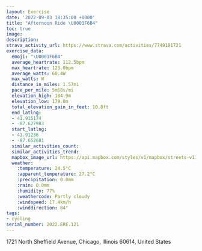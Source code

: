 ```yaml
---
layout: Exercise
date: '2022-09-03 18:35:00 +0000'
title: "Afternoon Ride \U0001F6B4"
toc: true
image:
description:
strava_activity_url: https://www.strava.com/activities/7749181721
exercise_data:
  emoji: "\U0001F6B4"
  average_heartrate: 112.5bpm
  max_heartrate: 123.0bpm
  average_watts: 60.4W
  max_watts: W
  distance_in_miles: 1.57mi
  pace_per_mile: 5m58s/mi
  elevation_high: 184.9m
  elevation_low: 179.0m
  total_elevation_gain_in_feet: 10.8ft
  end_latlng:
  - 41.915174
  - -87.627983
  start_latlng:
  - 41.91236
  - -87.652681
  similar_activities_count:
  similar_activities_trend:
  mapbox_image_url: https://api.mapbox.com/styles/v1/mapbox/streets-v11/static/path-5+787af2-1.0(wgy~Fdj~uOAUBOCi%40%3FYEe%40Bi%40Cc%40%40kBC%7BCDw%40Ee%40DSIu%40%40MA%7D%40Bc%40EkABi%40AeAD_%40IkA%40s%40CO%40y%40EeB%3Fk%40BYCOAu%40B%7B%40GIIE%5B%40OCQBICi%40%40GEGOCq%40%40_ACc%40CAJc%40Iu%40Di%40A%7DA%40_AEaABYCO%3Fu%40BGCO%3Fa%40EUKM%3FIHAEq%40BO%40YAIHo%40AaAKUCgB%40SCc%40%40SAUAG%40_%40Ay%40%40sAEs%40%40YAIDk%40G%7BAD%5BEgABi%40Cs%40CK%3FiACODI%40KIg%40FKF%3FBWJ_%40CkBIm%40M%5Da%40u%40y%40o%40M%5BOSMCMOs%40a%40WYGu%40%3FQFY),pin-s-s+e5b22e(-87.65107,41.91372),pin-s-f+89ae00(-87.63095999999996,41.91591)/auto/800x800?access_token=pk.eyJ1Ijoiam9zaGJlY2ttYW4iLCJhIjoiY205eWR2aDd1MWZ6djJrbXc4a3M0bWZleiJ9.XiG9OWkNcZk2QzjJbxLB4A
  weather:
    :temperature: 24.5°C
    :apparent_temperature: 27.2°C
    :precipitation: 0.0mm
    :rain: 0.0mm
    :humidity: 77%
    :weathercode: Partly cloudy
    :windspeed: 17.4km/h
    :winddirection: 84°
tags:
- cycling
serial_number: 2022.ERE.121
---
```

1721 North Sheffield Avenue, Chicago, Illinois 60614, United States
